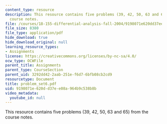```yaml
---
content_type: resource
description: This resource contains five problems (39, 42, 50, 63 and 65) from the
  course notes.
file: /courses/18-155-differential-analysis-fall-2004/9198071e620dd37ee08a964b9c538b8b_problem_set6.pdf
file_size: 8380
file_type: application/pdf
hide_download: true
hide_download_original: null
learning_resource_types:
- Assignments
license: https://creativecommons.org/licenses/by-nc-sa/4.0/
ocw_type: OCWFile
parent_title: Assignments
parent_type: CourseSection
parent_uid: 3292dd42-2aab-251e-f6d7-6bfb08cb2cd9
resourcetype: Document
title: problem_set6.pdf
uid: 9198071e-620d-d37e-e08a-964b9c538b8b
video_metadata:
  youtube_id: null
---
```

This resource contains five problems (39, 42, 50, 63 and 65) from the course notes.